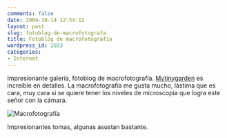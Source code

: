 ```yaml
---
comments: false
date: 2004-10-14 12:54:12
layout: post
slug: fotoblog-de-macrofotografa
title: Fotoblog de macrofotografía
wordpress_id: 2033
categories:
- Internet
---
```


Impresionante galería, fotoblog de macrofotografía. [Mytinygarden](http://www.mytinygarden.com) es increíble en detalles. La macrofotografía me gusta mucho, lástima que es cara, muy cara si se quiere tener los niveles de microscopia que logra este señor con la cámara.





![Macrofotografía](http://www.minid.net/images/macro-insect.png)





Impresionantes tomas, algunas asustan bastante.





 

